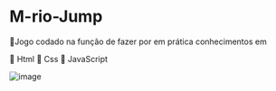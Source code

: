 # M-rio-Jump

🔨Jogo codado na função de fazer por em prática conhecimentos em 

📗 Html 
📕 Css 
📒 JavaScript 


![image](https://user-images.githubusercontent.com/89602692/189163757-3d40f8ef-457a-4568-bdf0-ef04bc487994.png)

